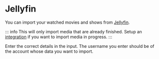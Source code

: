 # Jellyfin

You can import your watched movies and shows from [Jellyfin](https://jellyfin.org).

::: info
This will only import media that are already finished. Setup an
[integration](../integrations.md#jellyfin) if you want to import media in progress.
:::

Enter the correct details in the input. The username you enter should be of the account
whose data you want to import.
